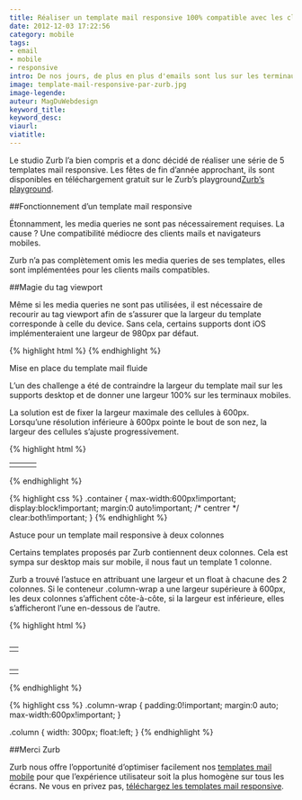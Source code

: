 ```yaml
---
title: Réaliser un template mail responsive 100% compatible avec les clients mails et navigateurs mobiles
date: 2012-12-03 17:22:56
category: mobile
tags:
- email
- mobile
- responsive
intro: De nos jours, de plus en plus d'emails sont lus sur les terminaux mobiles. Avec une évolution de la lecture sur mobile aussi marquée, les campagnes d'e-mailing se doivent d'être compatibles avec le plus grand nombre de terminaux.
image: template-mail-responsive-par-zurb.jpg
image-legende:
auteur: MagDuWebdesign
keyword_title:
keyword_desc:
viaurl:
viatitle:
---
```


Le studio Zurb l’a bien compris et a donc décidé de réaliser une série de 5 templates mail responsive. Les fêtes de fin d’année approchant, ils sont disponibles en téléchargement gratuit sur le Zurb’s playground[Zurb’s playground](http://www.zurb.com/playground/responsive-email-templates "Zurb’s playground").

##Fonctionnement d’un template mail responsive

Étonnamment, les media queries ne sont pas nécessairement requises.
La cause ? Une compatibilité médiocre des clients mails et navigateurs mobiles.

Zurb n’a pas complètement omis les media queries de ses templates, elles sont implémentées pour les clients mails compatibles.

##Magie du tag viewport

Même si les media queries ne sont pas utilisées, il est nécessaire de recourir au tag viewport afin de s’assurer que la largeur du template corresponde à celle du device. Sans cela, certains supports dont iOS implémenteraient une largeur de 980px par défaut.

{% highlight html %}
<meta name="viewport" content="width=device-width" />
{% endhighlight %}

Mise en place du template mail fluide

L’un des challenge a été de contraindre la largeur du template mail sur les supports desktop et de donner une largeur 100% sur les terminaux mobiles.

La solution est de fixer la largeur maximale des cellules à 600px. Lorsqu’une résolution inférieure à 600px pointe le bout de son nez, la largeur des cellules s’ajuste progressivement.

{% highlight html %}
<table>
  <tr>
    <td></td>
    <td class="container"><!-- CONTENU --></td>
    <td></td>
  </tr>
</table>
{% endhighlight %}

{% highlight css %}
.container {
  max-width:600px!important;
  display:block!important;
  margin:0 auto!important; /* centrer */
  clear:both!important;
}
{% endhighlight %}

Astuce pour un template mail responsive à deux colonnes

Certains templates proposés par Zurb contiennent deux colonnes. Cela est sympa sur desktop mais sur mobile, il nous faut un template 1 colonne.

Zurb a trouvé l’astuce en attribuant une largeur et un float à chacune des 2 colonnes. Si le conteneur .column-wrap a une largeur supérieure à 600px, les deux colonnes s’affichent côte-à-côte, si la largeur est inférieure, elles s’afficheront l’une en-dessous de l’autre.

{% highlight html %}
<div class="column-wrap">
  <div class="column">
    <table>
      <tr>
        <td>
          <!-- CONTENU -->
        </td>
      </tr>
    </table>
  </div>
  <div class="column">
    <table>
      <tr>
        <td>
          <!-- CONTENU -->
        </td>
      </tr>
    </table>
  </div>
</div>
{% endhighlight %}

{% highlight css %}
.column-wrap {
  padding:0!important;
  margin:0 auto;
  max-width:600px!important;
}

.column {
  width: 300px;
  float:left;
}
{% endhighlight %}

##Merci Zurb

Zurb nous offre l’opportunité d’optimiser facilement nos [templates mail mobile](http://magazineduwebdesign.com/templates-mail-mobile "template email mobile") pour que l’expérience utilisateur soit la plus homogène sur tous les écrans. Ne vous en privez pas, [téléchargez les templates mail responsive](http://www.zurb.com/playground/responsive-email-templates "téléchargez les templates mail responsive").